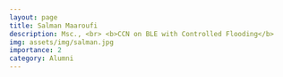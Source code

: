 ```yaml
---
layout: page
title: Salman Maaroufi
description: Msc., <br> <b>CCN on BLE with Controlled Flooding</b>
img: assets/img/salman.jpg
importance: 2
category: Alumni
---
```

